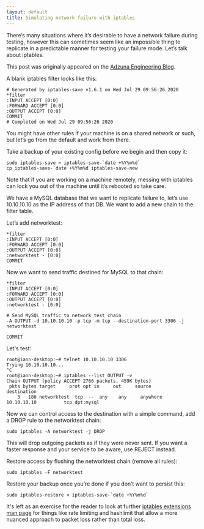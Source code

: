 ```yaml
---
layout: default
title: Simulating network failure with iptables
---
```

There’s many situations where it’s desirable to have a network failure
during testing, however this can sometimes seem like an impossible thing
to replicate in a predictable manner for testing your failure mode. Let’s
talk about iptables.

This post was originally appeared on the [Adzuna Engineering Blog](https://medium.com/adzuna-engineering/simulating-network-failure-with-iptables-7bd24c8a9fb3).

A blank iptables filter looks like this:
```
# Generated by iptables-save v1.6.1 on Wed Jul 29 09:56:26 2020
*filter
:INPUT ACCEPT [0:0]
:FORWARD ACCEPT [0:0]
:OUTPUT ACCEPT [0:0]
COMMIT
# Completed on Wed Jul 29 09:56:26 2020
```

You might have other rules if your machine is on a shared network or such,
but let’s go from the default and work from there.

Take a backup of your existing config before we begin and then copy it:
```
sudo iptables-save > iptables-save-`date +%Y%m%d`
cp iptables-save-`date +%Y%m%d iptables-save-new
```
Note that if you are working on a machine remotely, messing with iptables
can lock you out of the machine until it’s rebooted so take care.

We have a MySQL database that we want to replicate failure to, let’s use
10.10.10.10 as the IP address of that DB. We want to add a new chain to
the filter table.

Let’s add networktest:
```
*filter
:INPUT ACCEPT [0:0]
:FORWARD ACCEPT [0:0]
:OUTPUT ACCEPT [0:0]
:networktest - [0:0]
COMMIT
```

Now we want to send traffic destined for MySQL to that chain:
```
*filter
:INPUT ACCEPT [0:0]
:FORWARD ACCEPT [0:0]
:OUTPUT ACCEPT [0:0]
:networktest - [0:0]

# Send MySQL traffic to network test chain
-A OUTPUT -d 10.10.10.10 -p tcp -m tcp --destination-port 3306 -j networktest

COMMIT
```

Let's test:
```
root@iann-desktop:~# telnet 10.10.10.10 3306
Trying 10.10.10.10...
^C
root@iann-desktop:~# iptables --list OUTPUT -v
Chain OUTPUT (policy ACCEPT 2766 packets, 459K bytes)
 pkts bytes target     prot opt in     out     source               destination
    3   180 networktest  tcp  --  any    any     anywhere             10.10.10.10          tcp dpt:mysql
```

Now we can control access to the destination with a simple command, add a
DROP rule to the networktest chain:
```
sudo iptables -A networktest -j DROP
```
This will drop outgoing packets as if they were never sent. If you want a
faster response and your service to be aware, use REJECT instead.

Restore access by flushing the networktest chain (remove all rules):
```
sudo iptables -F networktest
```

Restore your backup once you’re done if you don’t want to persist this:
```
sudo iptables-restore < iptables-save-`date +%Y%m%d`
```

It's left as an exercise for the reader to look at further [iptables
extensions man page](http://ipset.netfilter.org/iptables-extensions.man.html) for things like rate limiting and hashlimit that allow a more nuanced approach to packet loss rather than total loss.
